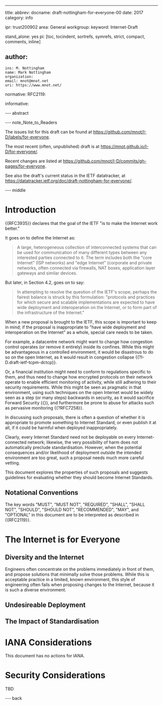 ---
title: 
abbrev:
docname: draft-nottingham-for-everyone-00
date: 2017
category: info

ipr: trust200902
area: General
workgroup: 
keyword: Internet-Draft

stand_alone: yes
pi: [toc, tocindent, sortrefs, symrefs, strict, compact, comments, inline]

author:
 -
    ins: M. Nottingham
    name: Mark Nottingham
    organization: 
    email: mnot@mnot.net
    uri: https://www.mnot.net/

normative:
  RFC2119:

informative:


--- abstract


--- note_Note_to_Readers

The issues list for this draft can be found at <https://github.com/mnot/I-D/labels/for-everyone>.

The most recent (often, unpublished) draft is at <https://mnot.github.io/I-D/for-everyone/>.

Recent changes are listed at <https://github.com/mnot/I-D/commits/gh-pages/for-everyone>.

See also the draft's current status in the IETF datatracker, at
<https://datatracker.ietf.org/doc/draft-nottingham-for-everyone/>.

--- middle

# Introduction

{{RFC3935}} declares that the goal of the IETF "is to make the Internet work better."

It goes on to define the Internet as:

> A large, heterogeneous collection of interconnected systems that can be used for communication of many different types between any interested parties connected to it. The term includes both the "core Internet" (ISP networks) and "edge Internet" (corporate and private networks, often connected via firewalls, NAT boxes, application layer gateways and similar devices.

But later, in Section 4.2, goes on to say:

> In attempting to resolve the question of the IETF's scope, perhaps the fairest balance is struck by this formulation: "protocols and practices for which secure and scalable implementations are expected to have wide deployment and interoperation on the Internet, or to form part of the infrastructure of the Internet."

When a new proposal is brought to the IETF, this scope is important to keep in mind; if the proposal is inappropriate to "have wide deployment and interoperation on the Internet" as a whole, special care needs to be taken.

For example, a datacentre network might want to change how congestion control operates (or remove it entirely) inside its confines. While this might be advantageous in a controlled environment, it would be disastrous to do so on the open Internet, as it would result in congestion collapse {{?I-D.draft-ietf-tcpm-dctcp}}. 

Or, a financial institution might need to conform to regulations specific to them, and thus need to change how encrypted protocols on their network operate to enable efficient monitoring of activity, while still adhering to their security requirements. While this might be seen as pragmatic in that environment, using such techniques on the open Internet would be widely seen as a step (or many steps) backwards in security, as it would sacrifice Forward Security {{}}, and furthermore be prone to abuse for attacks such as pervasive monitoring {{?RFC7258}}.

In discussing such proposals, there is often a question of whether it is appropriate to promote something to Internet Standard, or even publish it at all, if it could be harmful when deployed inappropriately.

Clearly, every Internet Standard need not be deployable on every Internet-connected network; likewise, the very possibility of harm does not automatically preclude standardisation. However, when the potential consequences and/or likelihood of deployment outside the intended environment are too great, such a proposal needs much more careful vetting.

This document explores the properties of such proposals and suggests guidelines for evaluating whether they should become Internet Standards.


## Notational Conventions

The key words "MUST", "MUST NOT", "REQUIRED", "SHALL", "SHALL NOT", "SHOULD", "SHOULD NOT",
"RECOMMENDED", "MAY", and "OPTIONAL" in this document are to be interpreted as described in
{{RFC2119}}.


# The Internet is for Everyone




## Diversity and the Internet

Engineers often concentrate on the problems immediately in front of them, and propose solutions that minimally solve those problems. While this is acceptable practice in a limited, known environment, this style of engineering often fails when proposing changes to the Internet, because it is such a diverse environment.

## Undesireable Deployment

## The Impact of Standardisation



# IANA Considerations

This document has no actions for IANA.

# Security Considerations

TBD

--- back
